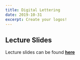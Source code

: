 ```yaml
---
title: Digital Lettering
date: 2019-10-31
excerpt: Create your logos!
---
```


## Lecture Slides

Lecture slides can be found [**here**](https://drive.google.com/file/d/11YWweeZ7RfmPCUkqqvG_24xfG1zVyc9R/view?usp=sharing)
